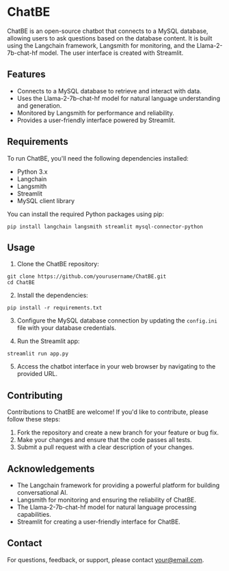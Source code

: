 
# ChatBE

ChatBE is an open-source chatbot that connects to a MySQL database, allowing users to ask questions based on the database content. It is built using the Langchain framework, Langsmith for monitoring, and the Llama-2-7b-chat-hf model. The user interface is created with Streamlit.

## Features

- Connects to a MySQL database to retrieve and interact with data.
- Uses the Llama-2-7b-chat-hf model for natural language understanding and generation.
- Monitored by Langsmith for performance and reliability.
- Provides a user-friendly interface powered by Streamlit.

## Requirements

To run ChatBE, you'll need the following dependencies installed:

- Python 3.x
- Langchain
- Langsmith
- Streamlit
- MySQL client library

You can install the required Python packages using pip:

```
pip install langchain langsmith streamlit mysql-connector-python
```

## Usage

1. Clone the ChatBE repository:

```
git clone https://github.com/yourusername/ChatBE.git
cd ChatBE
```

2. Install the dependencies:

```
pip install -r requirements.txt
```

3. Configure the MySQL database connection by updating the `config.ini` file with your database credentials.

4. Run the Streamlit app:

```
streamlit run app.py
```

5. Access the chatbot interface in your web browser by navigating to the provided URL.

## Contributing

Contributions to ChatBE are welcome! If you'd like to contribute, please follow these steps:

1. Fork the repository and create a new branch for your feature or bug fix.
2. Make your changes and ensure that the code passes all tests.
3. Submit a pull request with a clear description of your changes.


## Acknowledgements

- The Langchain framework for providing a powerful platform for building conversational AI.
- Langsmith for monitoring and ensuring the reliability of ChatBE.
- The Llama-2-7b-chat-hf model for natural language processing capabilities.
- Streamlit for creating a user-friendly interface for ChatBE.

## Contact

For questions, feedback, or support, please contact [your@email.com](mailto:sibims00@email.com).
